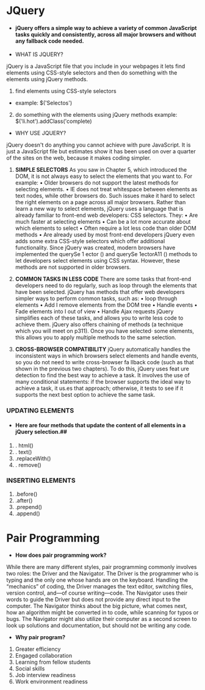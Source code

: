 # JQuery
* ####  jQuery offers a simple way to achieve a variety of common JavaScript tasks quickly and consistently, across all major browsers and without any fallback code needed.
* WHAT IS JQUERY?

jQuery is a JavaScript file that you include in your webpages it lets find elements using CSS-style selectors and then do something with the elements using jQuery methods.
1. find elements using CSS-style selectors
*  example: $('Selectos')
2. do something with the elements using jQuery methods
example: $('li.hot').addClass('complete)
* WHY USE JQUERY?

jQuery doesn't do anything you cannot achieve with pure JavaScript.
It is just a JavaScript file but estimates show it has been used on over a
quarter of the sites on the web, because it makes coding simpler.

1. **SIMPLE SELECTORS**
As you saw in Chapter 5, which introduced the
DOM, it is not always easy to select the elements
that you want to. For example:
• Older browsers do not support the latest
methods for selecting elements.
• IE does not treat whitespace between elements
as text nodes, while other browsers do.
Such issues make it hard to select the right elements
on a page across all major browsers.
Rather than learn a new way to select elements,
jQuery uses a language that is already familiar to
front-end web developers: CSS selectors. They:
• Are much faster at selecting elements
• Can be a lot more accurate about which elements
to select
• Often require a lot less code than older DOM
methods
• Are already used by most front-end developers
jQuery even adds some extra CSS-style selectors
which offer additional functionality.
Since jQuery was created, modern browsers
have implemented the querySe 1 ector () and
querySe 1ectorA11 () methods to let developers
select elements using CSS syntax. However, these
methods are not supported in older browsers.

2. **COMMON TASKS IN LESS CODE**
There are some tasks that front-end developers
need to do regularly, such as loop through the
elements that have been selected.
jQuery has methods that offer web developers
simpler ways to perform common tasks, such as:
• loop through elements
• Add I remove elements from the DOM tree
• Handle events
• Fade elements into I out of view
• Handle Ajax requests
jQuery simplifies each of these tasks, and allows you
to write less code to achieve them.
jQuery also offers chaining of methods (a technique
which you will meet on p311). Once you have
selected· some elements, this allows you to apply
multiple methods to the same selection.

3. **CROSS-BROWSER COMPATIBILITY**
jQuery automatically handles the inconsistent ways
in which browsers select elements and handle
events, so you do not need to write cross-browser
fa llback code (such as that shown in the previous
two chapters).
To do this, jQuery uses feat ure detection to find
the best way to achieve a task. It involves the use
of many conditional statements: if the browser
supports the ideal way to achieve a task, it us.es that
approach; otherwise, it tests to see if it supports the
next best option to achieve the same task.

### UPDATING ELEMENTS

* #### Here are four methods that update the content of all elements in a jQuery selection.##
1. . html()
2. . text()
2. .replaceWith()
2. . remove()

### INSERTING ELEMENTS

1. .before()
1. .after()
1. .prepend()
1. .append()

# Pair Programming

* **How does pair programming work?**

While there are many different styles, pair programming commonly involves two roles: the Driver and the Navigator. The Driver is the programmer who is typing and the only one whose hands are on the keyboard. Handling the “mechanics” of coding, the Driver manages the text editor, switching files, version control, and—of course writing—code. The Navigator uses their words to guide the Driver but does not provide any direct input to the computer. The Navigator thinks about the big picture, what comes next, how an algorithm might be converted in to code, while scanning for typos or bugs. The Navigator might also utilize their computer as a second screen to look up solutions and documentation, but should not be writing any code.

* **Why pair program?**
1. Greater efficiency
2. Engaged collaboration
3. Learning from fellow students
4. Social skills
5. Job interview readiness
1. Work environment readiness